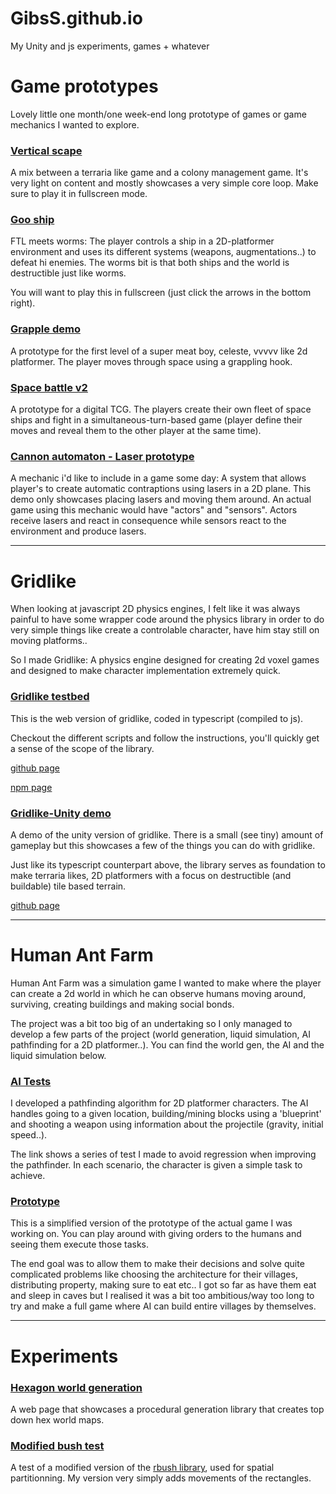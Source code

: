 # GibsS.github.io

My Unity and js experiments, games + whatever

# Game prototypes

Lovely little one month/one week-end long prototype of games or game mechanics I wanted to explore.

### [Vertical scape](https://gibss.github.io/test/vertical-scape/v0.3)

A mix between a terraria like game and a colony management game. It's very light on content and mostly showcases a very simple core loop. Make sure to play it in fullscreen mode.

### [Goo ship](https://gibss.github.io/test/goo-ship/Prototype)

FTL meets worms: The player controls a ship in a 2D-platformer environment and uses its different systems (weapons, augmentations..) to defeat hi enemies. The worms bit is that both ships and the world is destructible just like worms.

You will want to play this in fullscreen (just click the arrows in the bottom right).

### [Grapple demo](https://gibss.github.io/test/grapple-world/index.html)

A prototype for the first level of a super meat boy, celeste, vvvvv like 2d platformer. The player moves through space using a grappling hook.

### [Space battle v2](http://space-battle-v2.herokuapp.com/#/board)

A prototype for a digital TCG. The players create their own fleet of space ships and fight in a simultaneous-turn-based game (player define their moves and reveal them to the other player at the same time).

### [Cannon automaton - Laser prototype](https://gibss.github.io/test/cannon-automaton/lazer-prototype)

A mechanic i'd like to include in a game some day: A system that allows player's to create automatic contraptions using lasers in a 2D plane. This demo only showcases placing lasers and moving them around. An actual game using this mechanic would have "actors" and "sensors". Actors receive lasers and react in consequence while sensors react to the environment and produce lasers. 

---

# Gridlike

When looking at javascript 2D physics engines, I felt like it was always painful to have some wrapper code around the physics library in order to do very simple things like create a controlable character, have him stay still on moving platforms..

So I made Gridlike: A physics engine designed for creating 2d voxel games and designed to make character implementation extremely quick.

### [Gridlike testbed](https://gibss.github.io/test/gridlike)

This is the web version of gridlike, coded in typescript (compiled to js).

Checkout the different scripts and follow the instructions, you'll quickly get a sense of the scope of the library.

[github page](https://github.com/GibsS/gridlike)

[npm page](https://www.npmjs.com/package/grid-like)

### [Gridlike-Unity demo](https://gibss.github.io/test/gridlike-unity/Gridship3/)

A demo of the unity version of gridlike. There is a small (see tiny) amount of gameplay but this showcases a few of the things you can do with gridlike.

Just like its typescript counterpart above, the library serves as foundation to make terraria likes, 2D platformers with a focus on destructible (and buildable) tile based terrain.

[github page](https://github.com/GibsS/gridlike-Unity)

---

# Human Ant Farm

Human Ant Farm was a simulation game I wanted to make where the player can create a 2d world in which he can observe humans moving around, surviving, creating buildings and making social bonds.

The project was a bit too big of an undertaking so I only managed to develop a few parts of the project (world generation, liquid simulation, AI pathfinding for a 2D platformer..). You can find the world gen, the AI and the liquid simulation below.

### [AI Tests](https://gibss.github.io/test/hat/ai)

I developed a pathfinding algorithm for 2D platformer characters. The AI handles going to a given location, building/mining blocks using a 'blueprint' and shooting a weapon using information about the projectile (gravity, initial speed..).

The link shows a series of test I made to avoid regression when improving the pathfinder. In each scenario, the character is given a simple task to achieve.

### [Prototype](https://gibss.github.io/test/hat/prototype)

This is a simplified version of the prototype of the actual game I was working on. You can play around with giving orders to the humans and seeing them execute those tasks.

The end goal was to allow them to make their decisions and solve quite complicated problems like choosing the architecture for their villages, distributing property, making sure to eat etc.. I got so far as have them eat and sleep in caves but I realised it was a bit too ambitious/way too long to try and make a full game where AI can build entire villages by themselves.

--- 

# Experiments

### [Hexagon world generation](https://gibss.github.io/test/RAE-world-generation)

A web page that showcases a procedural generation library that creates top down hex world maps.

### [Modified bush test](https://gibss.github.io/test/rbush)

A test of a modified version of the [rbush library](https://github.com/mourner/rbush), used for spatial partitionning. My version very simply adds movements of the rectangles.

